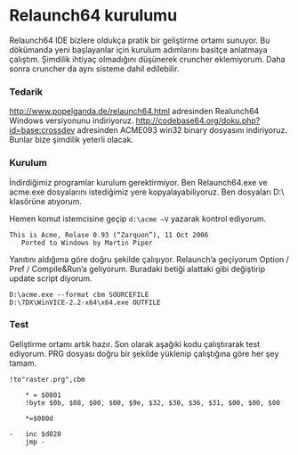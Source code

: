 # Relaunch64 kurulumu

Relaunch64 IDE bizlere oldukça pratik bir geliştirme ortamı sunuyor. Bu dökümanda yeni başlayanlar için kurulum adımlarını basitçe anlatmaya çalıştım.
Şimdilik ihtiyaç olmadığını düşünerek cruncher eklemiyorum. Daha sonra cruncher da aynı sisteme dahil edilebilir.  

### Tedarik

http://www.popelganda.de/relaunch64.html adresinden Realunch64 Windows versiyonunu indiriyoruz.
http://codebase64.org/doku.php?id=base:crossdev adresinden ACME093 win32 binary dosyasını indiriyoruz.  
Bunlar bize şimdilik yeterli olacak.

### Kurulum

İndirdiğimiz programlar kurulum gerektirmiyor. Ben Relaunch64.exe ve acme.exe dosyalarını istediğimiz yere kopyalayabiliyoruz. Ben dosyaları D:\ klasörüne atıyorum.

Hemen komut istemcisine geçip `d:\acme –V` yazarak kontrol ediyorum.

```MSDOS
This is Acme, Relase 0.93 (“Zarquon”), 11 Oct 2006
   Ported to Windows by Martin Piper
```
Yanıtını aldığıma göre doğru şekilde çalışıyor.
Relaunch’a geçiyorum
Option / Pref / Compile&Run’a geliyorum. Buradaki betiği alattaki gibi değiştirip update script diyorum.
```MSDOS
D:\acme.exe --format cbm SOURCEFILE
D:\7DX\WinVICE-2.2-x64\x64.exe OUTFILE
```

### Test
Geliştirme ortamı artık hazır. Son olarak aşağıki kodu çalıştırarak test ediyorum. PRG dosyası doğru bir şekilde yüklenip çalıştığına göre her şey tamam. 

```ASM
!to"raster.prg",cbm  	

	* = $0801
	!byte $0b, $08, $00, $00, $9e, $32, $30, $36, $31, $00, $00, $00

	*=$080d

-	inc $d020
	jmp -			
```

